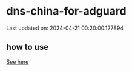 # dns-china-for-adguard

Last updated on: 2024-04-21 00:20:00.127894

## how to use

[See here](https://github.com/AdguardTeam/AdGuardHome/wiki/Configuration#upstreams-from-file)